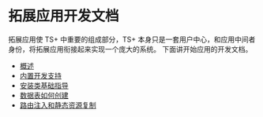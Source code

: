 # 拓展应用开发文档

拓展应用使 TS+ 中重要的组成部分，TS+ 本身只是一套用户中心，和应用中间者身份，将拓展应用衔接起来实现一个庞大的系统。
下面讲开始应用的开发文档。

- [概述](概述.md)
- [内置开发支持](内置开发支持.md)
- [安装类基础指导](安装类基础指导.md)
- [数据表如何创建](数据表如何创建.md)
- [路由注入和静态资源复制](路由注入和静态资源复制.md)